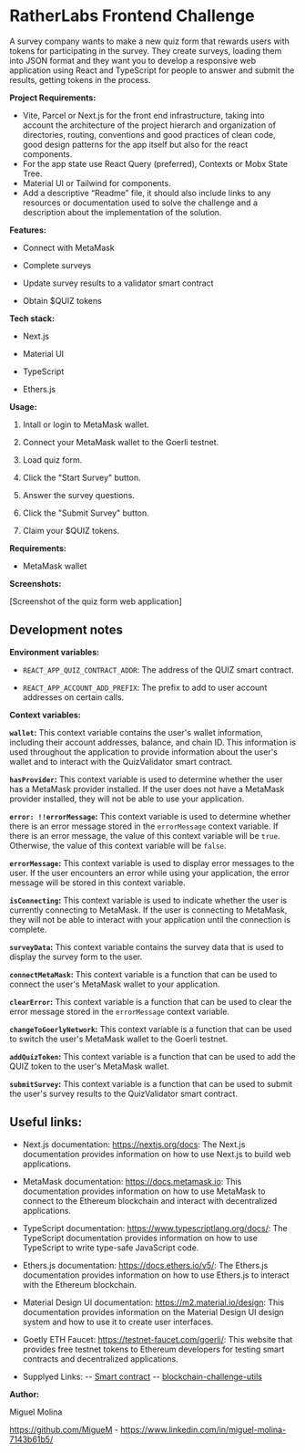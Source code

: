 # RatherLabs Frontend Challenge

A survey company wants to make a new quiz form that rewards users with tokens for participating in the survey. They create surveys, loading them into JSON format and they want you to develop a responsive web application using React and TypeScript for people to answer and submit the results, getting tokens in the process.

**Project Requirements:**

- Vite, Parcel or Next.js for the front end infrastructure, taking into account the architecture of the project hierarch and organization of directories, routing, conventions and good practices of clean code, good design patterns for the app itself but also for the react components.
- For the app state use React Query (preferred), Contexts or Mobx State Tree.
- Material UI or Tailwind for components.
- Add a descriptive “Readme” file, it should also include links to any resources or documentation used to solve the challenge and a description about the implementation of the solution.

**Features:**

- Connect with MetaMask

- Complete surveys

- Update survey results to a validator smart contract

- Obtain $QUIZ tokens

**Tech stack:**

- Next.js

- Material UI

- TypeScript

- Ethers.js

**Usage:**

1. Intall or login to MetaMask wallet.

2. Connect your MetaMask wallet to the Goerli testnet.

3. Load quiz form.

4. Click the "Start Survey" button.

5. Answer the survey questions.

6. Click the "Submit Survey" button.

7. Claim your $QUIZ tokens.

**Requirements:**

- MetaMask wallet

**Screenshots:**

[Screenshot of the quiz form web application]

## Development notes

**Environment variables:**

- `REACT_APP_QUIZ_CONTRACT_ADDR`: The address of the QUIZ smart contract.

- `REACT_APP_ACCOUNT_ADD_PREFIX`: The prefix to add to user account addresses on certain calls.

**Context variables:**

**`wallet`:** This context variable contains the user's wallet information, including their account addresses, balance, and chain ID. This information is used throughout the application to provide information about the user's wallet and to interact with the QuizValidator smart contract.

**`hasProvider`:** This context variable is used to determine whether the user has a MetaMask provider installed. If the user does not have a MetaMask provider installed, they will not be able to use your application.

**`error: !!errorMessage`:** This context variable is used to determine whether there is an error message stored in the `errorMessage` context variable. If there is an error message, the value of this context variable will be `true`. Otherwise, the value of this context variable will be `false`.

**`errorMessage`:** This context variable is used to display error messages to the user. If the user encounters an error while using your application, the error message will be stored in this context variable.

**`isConnecting`:** This context variable is used to indicate whether the user is currently connecting to MetaMask. If the user is connecting to MetaMask, they will not be able to interact with your application until the connection is complete.

**`surveyData`:** This context variable contains the survey data that is used to display the survey form to the user.

**`connectMetaMask`:** This context variable is a function that can be used to connect the user's MetaMask wallet to your application.

**`clearError`:** This context variable is a function that can be used to clear the error message stored in the `errorMessage` context variable.

**`changeToGoerlyNetwork`:** This context variable is a function that can be used to switch the user's MetaMask wallet to the Goerli testnet.

**`addQuizToken`:** This context variable is a function that can be used to add the QUIZ token to the user's MetaMask wallet.

**`submitSurvey`:** This context variable is a function that can be used to submit the user's survey results to the QuizValidator smart contract.

## Useful links:

- Next.js documentation: https://nextjs.org/docs: The Next.js documentation provides information on how to use Next.js to build web applications.

- MetaMask documentation: https://docs.metamask.io: This documentation provides information on how to use MetaMask to connect to the Ethereum blockchain and interact with decentralized applications.

- TypeScript documentation: https://www.typescriptlang.org/docs/: The TypeScript documentation provides information on how to use TypeScript to write type-safe JavaScript code.

- Ethers.js documentation: https://docs.ethers.io/v5/: The Ethers.js documentation provides information on how to use Ethers.js to interact with the Ethereum blockchain.

- Material Design UI documentation: https://m2.material.io/design: This documentation provides information on the Material Design UI design system and how to use it to create user interfaces.

- Goetly ETH Faucet: https://testnet-faucet.com/goerli/: This website that provides free testnet tokens to Ethereum developers for testing smart contracts and decentralized applications.
- Supplyed Links:
  -- [Smart contract](https://goerli.etherscan.io/token/0x437eF217203452317C3C955Cf282b1eE5F6aaF72?a=0x437ef217203452317c3c955cf282b1ee5f6aaf72)
  -- [blockchain-challenge-utils](https://github.com/rather-labs/blockchain-challenge-utils)

**Author:**

Miguel Molina

https://github.com/MigueM - https://www.linkedin.com/in/miguel-molina-7143b61b5/
